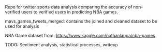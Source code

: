 Repo for twitter sports data analysis comparing the accuracy of non-verified users to verified users in predicting NBA games.

mavs_games_tweets_merged: contains the joined and cleaned dataset to be used for analysis

NBA Game dataset from: https://www.kaggle.com/nathanlauga/nba-games

TODO: Sentiment analysis, statistical processes, writeup